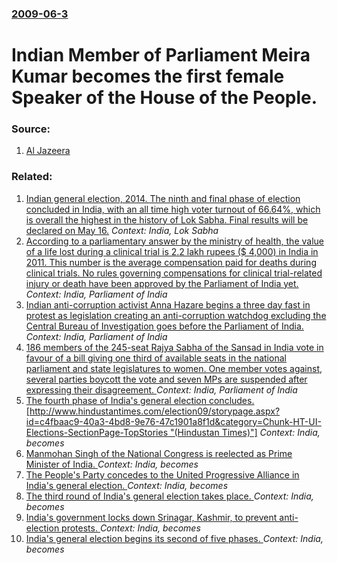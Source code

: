 ### [2009-06-3](/news/2009/06/3/index.md)

#  Indian Member of Parliament Meira Kumar becomes the first female Speaker of the House of the People. 




### Source:

1. [Al Jazeera](http://english.aljazeera.net/news/asia/2009/06/20096382757888606.html)

### Related:

1. [Indian general election, 2014. The ninth and final phase of election concluded in India, with an all time high voter turnout of 66.64%, which is overall the highest in the history of Lok Sabha. Final results will be declared on May 16.](/news/2014/05/12/indian-general-election-2014-the-ninth-and-final-phase-of-election-concluded-in-india-with-an-all-time-high-voter-turnout-of-66-64-whic.md) _Context: India, Lok Sabha_
2. [According to a parliamentary answer by the ministry of health, the value of a life lost during a clinical trial is 2.2 lakh rupees ($ 4,000) in India in 2011. This number is the average compensation paid for deaths during clinical trials. No rules governing compensations for clinical trial-related injury or death have been approved by the Parliament of India yet. ](/news/2012/09/10/according-to-a-parliamentary-answer-by-the-ministry-of-health-the-value-of-a-life-lost-during-a-clinical-trial-is-2-2-lakh-rupees-4-000.md) _Context: India, Parliament of India_
3. [Indian anti-corruption activist Anna Hazare begins a three day fast in protest as legislation creating an anti-corruption watchdog excluding the Central Bureau of Investigation goes before the Parliament of India. ](/news/2011/12/27/indian-anti-corruption-activist-anna-hazare-begins-a-three-day-fast-in-protest-as-legislation-creating-an-anti-corruption-watchdog-excluding.md) _Context: India, Parliament of India_
4. [186 members of the 245-seat Rajya Sabha of the Sansad in India vote in favour of a bill giving one third of available seats in the national parliament and state legislatures to women. One member votes against, several parties boycott the vote and seven MPs are suspended after expressing their disagreement. ](/news/2010/03/9/186-members-of-the-245-seat-rajya-sabha-of-the-sansad-in-india-vote-in-favour-of-a-bill-giving-one-third-of-available-seats-in-the-national.md) _Context: India, Parliament of India_
5. [ The fourth phase of India's general election concludes. [http://www.hindustantimes.com/election09/storypage.aspx?id=c4fbaac9-40a3-4bd8-9e76-47c1901a8f1d&category=Chunk-HT-UI-Elections-SectionPage-TopStories "(Hindustan Times)"]](/news/2009/05/7/the-fourth-phase-of-india-s-general-election-concludes-http-www-hindustantimes-com-election09-storypage-aspx-id-c4fbaac9-40a3-4bd8-9e76.md) _Context: India, becomes_
6. [ Manmohan Singh of the National Congress is reelected as Prime Minister of India. ](/news/2009/05/19/manmohan-singh-of-the-national-congress-is-reelected-as-prime-minister-of-india.md) _Context: India, becomes_
7. [ The People's Party concedes to the United Progressive Alliance in India's general election. ](/news/2009/05/16/the-people-s-party-concedes-to-the-united-progressive-alliance-in-india-s-general-election.md) _Context: India, becomes_
8. [ The third round of India's general election takes place. ](/news/2009/04/30/the-third-round-of-india-s-general-election-takes-place.md) _Context: India, becomes_
9. [ India's government locks down Srinagar, Kashmir, to prevent anti-election protests. ](/news/2009/04/29/india-s-government-locks-down-srinagar-kashmir-to-prevent-anti-election-protests.md) _Context: India, becomes_
10. [ India's general election begins its second of five phases. ](/news/2009/04/23/india-s-general-election-begins-its-second-of-five-phases.md) _Context: India, becomes_
